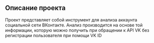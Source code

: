 ## Описание проекта
Проект представляет собой инструмент для анализа аккаунта социальной сети ВКонтакте. 
Анализ производится на основе той информации, которую можно получить при обращении к API VK без регистрации пользователя при помощи VK ID
